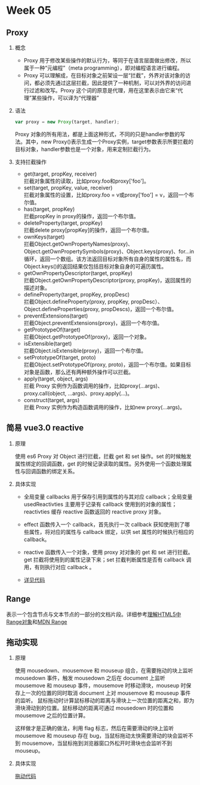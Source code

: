# Week 05

## Proxy

1. 概念
    * Proxy 用于修改某些操作的默认行为，等同于在语言层面做出修改，所以属于一种“元编程”（meta programming），即对编程语言进行编程。
    * Proxy 可以理解成，在目标对象之前架设一层“拦截”，外界对该对象的访问，都必须先通过这层拦截，因此提供了一种机制，可以对外界的访问进行过滤和改写。Proxy 这个词的原意是代理，用在这里表示由它来“代理”某些操作，可以译为“代理器”
2. 语法

   ```js
   var proxy = new Proxy(target, handler);
   ```

   Proxy 对象的所有用法，都是上面这种形式，不同的只是handler参数的写法。其中，new Proxy()表示生成一个Proxy实例，target参数表示所要拦截的目标对象，handler参数也是一个对象，用来定制拦截行为。

3. 支持拦截操作
    * get(target, propKey, receiver)  
        拦截对象属性的读取，比如proxy.foo和proxy['foo']。
    * set(target, propKey, value, receiver)  
        拦截对象属性的设置，比如proxy.foo = v或proxy['foo'] = v，返回一个布尔值。
    * has(target, propKey)  
        拦截propKey in proxy的操作，返回一个布尔值。
    * deleteProperty(target, propKey)  
        拦截delete proxy[propKey]的操作，返回一个布尔值。
    * ownKeys(target)  
        拦截Object.getOwnPropertyNames(proxy)、Object.getOwnPropertySymbols(proxy)、Object.keys(proxy)、for...in循环，返回一个数组。该方法返回目标对象所有自身的属性的属性名，而Object.keys()的返回结果仅包括目标对象自身的可遍历属性。
    * getOwnPropertyDescriptor(target, propKey)  
        拦截Object.getOwnPropertyDescriptor(proxy, propKey)，返回属性的描述对象。
    * defineProperty(target, propKey, propDesc)  
        拦截Object.defineProperty(proxy, propKey, propDesc）、Object.defineProperties(proxy, propDescs)，返回一个布尔值。
    * preventExtensions(target)  
        拦截Object.preventExtensions(proxy)，返回一个布尔值。
    * getPrototypeOf(target)  
        拦截Object.getPrototypeOf(proxy)，返回一个对象。
    * isExtensible(target)  
        拦截Object.isExtensible(proxy)，返回一个布尔值。
    * setPrototypeOf(target, proto)  
        拦截Object.setPrototypeOf(proxy, proto)，返回一个布尔值。如果目标对象是函数，那么还有两种额外操作可以拦截。
    * apply(target, object, args)  
        拦截 Proxy 实例作为函数调用的操作，比如proxy(...args)、proxy.call(object, ...args)、proxy.apply(...)。
    * construct(target, args)  
        拦截 Proxy 实例作为构造函数调用的操作，比如new proxy(...args)。

## 简易 vue3.0 reactive

1. 原理

    使用 es6 Proxy 对 Object 进行拦截，拦截 get 和 set 操作。set 的时候触发属性绑定的回调函数，get 的时候记录读取的属性。另外使用一个函数处理属性与回调函数的绑定关系。

2. 具体实现

   * 全局变量 callbacks 用于保存引用到属性的与其对应 callback；全局变量 usedReactivties 主要用于记录有 callback 使用到的对象的属性；reactivties 缓存 reactive 函数返回的 reactive proxy 对象。

   * effect 函数传入一个 callback，首先执行一次 callback 获知使用到了哪些属性，将对应的属性与 callback 绑定，以供 set 属性的时候执行相应的callback。  

   * reactive 函数传入一个对象，使用 proxy 对对象的 get 和 set 进行拦截。get 拦截将使用到的属性记录下来；set 拦截判断属性是否有 callback 调用，有则执行对应 callback 。  

   * [详见代码](./reactive.html)

## Range

   表示一个包含节点与文本节点的一部分的文档片段。详细参考[理解HTML5中Range对象](https://www.cnblogs.com/tugenhua0707/p/7395966.html)和[MDN Range](https://developer.mozilla.org/zh-CN/docs/Web/API/Range)

## 拖动实现

1. 原理  

    使用 mousedown、mousemove 和 mouseup 组合，在需要拖动的块上监听 mousedown 事件，触发 mousedown 之后在 document 上监听 mousemove 和 mouseup 事件，mousemove 时移动滑块，mouseup 时保存上一次的位置的同时取消 document 上对 mousemove 和 mouseup 事件的监听。 鼠标拖动时计算鼠标移动的距离与滑块上一次位置的距离之和，即为滑块滑动到的位置。鼠标移动的距离可通过 mousedown 时的位置和 mousemove 之后的位置计算。

    这样做才是正确的做法，利用 flag 标志，然后在需要滑动的块上监听 mousemove 和 mouseup 存在 bug，当鼠标拖动太快需要滑动的块会监听不到 mousemove，当鼠标拖到浏览器窗口外松开时滑块也会监听不到 mouseup。

2. 具体实现

   [拖动代码](./dragable.html)
